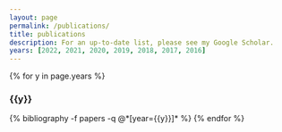 ```yaml
---
layout: page
permalink: /publications/
title: publications
description: For an up-to-date list, please see my Google Scholar.
years: [2022, 2021, 2020, 2019, 2018, 2017, 2016]
---
```


{% for y in page.years %}
  <h3 class="year">{{y}}</h3>
  {% bibliography -f papers -q @*[year={{y}}]* %}
{% endfor %}
